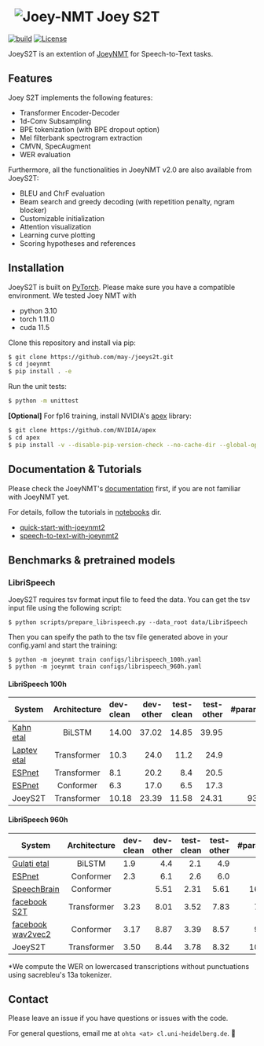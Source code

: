 # &nbsp; ![Joey-NMT](joey2-small.png) Joey S2T
[![build](https://github.com/may-/joeynmt/actions/workflows/main.yml/badge.svg)](https://github.com/may-/joeynmt/actions/workflows/main.yml)
[![License](https://img.shields.io/badge/License-Apache_2.0-blue.svg)](https://opensource.org/licenses/Apache-2.0)


JoeyS2T is an extention of [JoeyNMT](https://github.com/joeynmt/joeynmt) for Speech-to-Text tasks.

## Features
Joey S2T implements the following features:
- Transformer Encoder-Decoder
- 1d-Conv Subsampling
- BPE tokenization (with BPE dropout option)
- Mel filterbank spectrogram extraction
- CMVN, SpecAugment
- WER evaluation

Furthermore, all the functionalities in JoeyNMT v2.0 are also available from JoeyS2T:
- BLEU and ChrF evaluation
- Beam search and greedy decoding (with repetition penalty, ngram blocker)
- Customizable initialization
- Attention visualization
- Learning curve plotting
- Scoring hypotheses and references



## Installation
JoeyS2T is built on [PyTorch](https://pytorch.org/). Please make sure you have a compatible environment.
We tested Joey NMT with
- python 3.10
- torch 1.11.0
- cuda 11.5

Clone this repository and install via pip:
```bash
$ git clone https://github.com/may-/joeys2t.git
$ cd joeynmt
$ pip install . -e
```
Run the unit tests:
```bash
$ python -m unittest
```

**[Optional]** For fp16 training, install NVIDIA's [apex](https://github.com/NVIDIA/apex) library:
```bash
$ git clone https://github.com/NVIDIA/apex
$ cd apex
$ pip install -v --disable-pip-version-check --no-cache-dir --global-option="--cpp_ext" --global-option="--cuda_ext" ./
```

## Documentation & Tutorials

Please check the JoeyNMT's [documentation](https://joeynmt.readthedocs.io) first, if you are not familiar with JoeyNMT yet.

For details, follow the tutorials in [notebooks](notebooks) dir.
- [quick-start-with-joeynmt2](notebooks/quick-start-with-joeynmt2.ipynb)
- [speech-to-text-with-joeynmt2](notebooks/joeyS2T_ASR_tutorial.ipynb) 



## Benchmarks & pretrained models


### LibriSpeech

JoeyS2T requires tsv format input file to feed the data. You can get the tsv input file using the following script:
```
$ python scripts/prepare_librispeech.py --data_root data/LibriSpeech
```
Then you can speify the path to the tsv file generated above in your config.yaml and start the training:
```
$ python -m joeynmt train configs/librispeech_100h.yaml
$ python -m joeynmt train configs/librispeech_960h.yaml
```

#### LibriSpeech 100h

System | Architecture | dev-clean | dev-other | test-clean | test-other | #params | download
------ | :----------: | :-------- | --------: | ---------: | ---------: | ------: | :-------
[Kahn etal](https://arxiv.org/abs/1909.09116) | BiLSTM | 14.00 | 37.02 | 14.85 | 39.95 | - | -
[Laptev etal](https://arxiv.org/abs/2005.07157) | Transformer | 10.3 | 24.0 | 11.2 | 24.9 | - | -
[ESPnet](https://github.com/espnet/espnet/tree/master/egs2/librispeech_100/asr1#asr_transformer_win400_hop160_ctc03_lr2e-3_warmup15k_timemask5_amp_no-deterministic) | Transformer | 8.1 | 20.2 | 8.4 | 20.5 | - | -
[ESPnet](https://github.com/espnet/espnet/tree/master/egs2/librispeech_100/asr1#asr_conformer_win400_hop160_ctc03_lr2e-3_warmup15k_timemask5_amp_no-deterministic) | Conformer | 6.3 | 17.0 | 6.5 | 17.3 | - | -
JoeyS2T | Transformer | 10.18 | 23.39 | 11.58 | 24.31 | 93M | -

#### LibriSpeech 960h

System | Architecture | dev-clean | dev-other | test-clean | test-other | #params | download
------ | :----------: | :-------- | --------: | ---------: | ---------: | ------: | :-------
[Gulati etal](https://arxiv.org/abs/2005.08100) | BiLSTM | 1.9 | 4.4 | 2.1 | 4.9 | - | -
[ESPnet](https://github.com/espnet/espnet/tree/master/egs2/librispeech/asr1#without-lm) | Conformer | 2.3 | 6.1 | 2.6 | 6.0 | - | -
[SpeechBrain](https://huggingface.co/speechbrain/asr-transformer-transformerlm-librispeech) | Conformer |  | 5.51 | 2.31 | 5.61 | 165M | -
[facebook S2T](https://huggingface.co/facebook/s2t-small-librispeech-asr) | Transformer | 3.23 | 8.01 | 3.52 | 7.83 | 71M | -
[facebook wav2vec2](https://huggingface.co/facebook/wav2vec2-base-960h) | Conformer | 3.17 | 8.87 | 3.39 | 8.57 | 94M | -
JoeyS2T | Transformer | 3.50 | 8.44 | 3.78 | 8.32 | 102M | -

*We compute the WER on lowercased transcriptions without punctuations using sacrebleu's 13a tokenizer.




## Contact
Please leave an issue if you have questions or issues with the code.

For general questions, email me at `ohta <at> cl.uni-heidelberg.de`. :love_letter:



